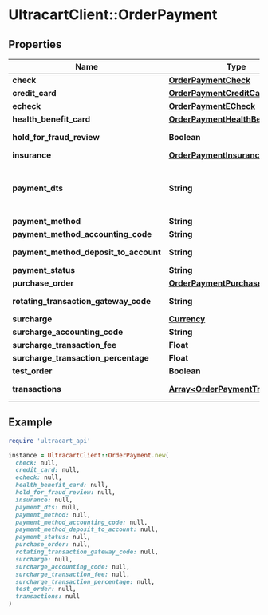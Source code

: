 # UltracartClient::OrderPayment

## Properties

| Name | Type | Description | Notes |
| ---- | ---- | ----------- | ----- |
| **check** | [**OrderPaymentCheck**](OrderPaymentCheck.md) |  | [optional] |
| **credit_card** | [**OrderPaymentCreditCard**](OrderPaymentCreditCard.md) |  | [optional] |
| **echeck** | [**OrderPaymentECheck**](OrderPaymentECheck.md) |  | [optional] |
| **health_benefit_card** | [**OrderPaymentHealthBenefitCard**](OrderPaymentHealthBenefitCard.md) |  | [optional] |
| **hold_for_fraud_review** | **Boolean** | True if order has been held for fraud review | [optional] |
| **insurance** | [**OrderPaymentInsurance**](OrderPaymentInsurance.md) |  | [optional] |
| **payment_dts** | **String** | Date/time that the payment was successfully processed, for new orders, this field is only considered if channel_partner.skip_payment_processing is true | [optional] |
| **payment_method** | **String** | Payment method | [optional] |
| **payment_method_accounting_code** | **String** | Payment method QuickBooks code | [optional] |
| **payment_method_deposit_to_account** | **String** | Payment method QuickBooks deposit account | [optional] |
| **payment_status** | **String** | Payment status | [optional] |
| **purchase_order** | [**OrderPaymentPurchaseOrder**](OrderPaymentPurchaseOrder.md) |  | [optional] |
| **rotating_transaction_gateway_code** | **String** | Rotating transaction gateway code used to process this order | [optional] |
| **surcharge** | [**Currency**](Currency.md) |  | [optional] |
| **surcharge_accounting_code** | **String** | Surcharge accounting code | [optional] |
| **surcharge_transaction_fee** | **Float** | Surcharge transaction fee | [optional] |
| **surcharge_transaction_percentage** | **Float** | Surcharge transaction percentage | [optional] |
| **test_order** | **Boolean** | True if this is a test order | [optional] |
| **transactions** | [**Array&lt;OrderPaymentTransaction&gt;**](OrderPaymentTransaction.md) | Transactions associated with processing this payment | [optional] |

## Example

```ruby
require 'ultracart_api'

instance = UltracartClient::OrderPayment.new(
  check: null,
  credit_card: null,
  echeck: null,
  health_benefit_card: null,
  hold_for_fraud_review: null,
  insurance: null,
  payment_dts: null,
  payment_method: null,
  payment_method_accounting_code: null,
  payment_method_deposit_to_account: null,
  payment_status: null,
  purchase_order: null,
  rotating_transaction_gateway_code: null,
  surcharge: null,
  surcharge_accounting_code: null,
  surcharge_transaction_fee: null,
  surcharge_transaction_percentage: null,
  test_order: null,
  transactions: null
)
```

